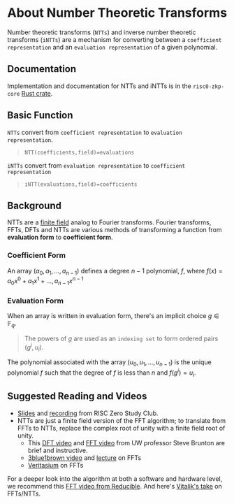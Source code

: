 
# About Number Theoretic Transforms
Number theoretic transforms (`NTTs`) and inverse number theoretic transforms (`iNTTs`) are a mechanism for converting between a `coefficient representation` and an `evaluation representation` of a given polynomial. 

## Documentation
Implementation and documentation for NTTs and iNTTs is in the `risc0-zkp-core` [Rust crate](https://github.com/risc0/risc0#rust-crates).

## Basic Function
`NTTs` convert from `coefficient representation` to `evaluation representation`. 

>`NTT(coefficients,field)=evaluations`

`iNTTs` convert from `evaluation representation` to `coefficient representation`

>`iNTT(evaluations,field)=coefficients`

## Background
NTTs are a [finite field](about-finite-fields.md) analog to Fourier transforms. 
Fourier transforms, FFTs, DFTs and NTTs are various methods of transforming a function from **evaluation form** to **coefficient form**. 

### Coefficient Form 
An array $(a_0,a_1,\ldots,a_{n-1})$ defines a degree $n-1$ polynomial, $f$, where $f(x)=a_0x^0+a_1x^1+\ldots,a_{n-1}x^{n-1}$

### Evaluation Form
When an array is written in evaluation form, there's an implicit choice $g\in\mathbb{F}_q$. 
> The powers of $g$ are used as an `indexing set` to form ordered pairs $(g^i,u_i)$. 

The polynomial associated with the array $(u_0,u_1,\ldots,u_{n-1})$ is the unique polynomial $f$ such that the degree of $f$ is less than $n$ and $f(g^i)=u_i$.

## Suggested Reading and Videos
- [Slides](https://docs.google.com/presentation/d/18EMbRUihd8lUOMd1cIvqpCL1qI0JcCqp/edit?usp=sharing&ouid=108906331404608387394&rtpof=true&sd=true) and [recording](https://youtu.be/Pct3rS4Y0IA) from RISC Zero Study Club. 
- NTTs are just a finite field version of the FFT algorithm; to translate from FFTs to NTTs, replace the complex root of unity with a finite field root of unity. 
  - This [DFT video](https://www.youtube.com/watch?v=nl9TZanwbBk) and [FFT video](https://www.youtube.com/watch?v=E8HeD-MUrjY) from UW professor Steve Brunton are brief and instructive. 
  - [3blue1brown video](https://www.youtube.com/watch?v=spUNpyF58BY) and [lecture](https://www.youtube.com/watch?v=g8RkArhtCc4) on FFTs
  - [Veritasium](https://www.youtube.com/watch?v=nmgFG7PUHfo) on FFTs

For a deeper look into the algorithm at both a software and hardware level, we recommend this [FFT video from Reducible](https://www.youtube.com/watch?v=h7apO7q16V0). And here's [Vitalik's take](https://vitalik.ca/general/2019/05/12/fft.html) on FFTs/NTTs. 

